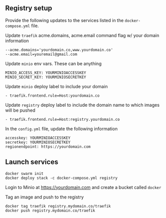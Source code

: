 ## Registry setup
Provide the following updates to the services listed in the `docker-compose.yml`
file.


Update `traefik` acme.domains, acme.email command flag w/ your domain information
```
--acme.domains='yourdomain.co,www.yourdomain.co'
--acme.email=youremail@gmail.com
```

Update `minio` env vars. These can be anything
```
MINIO_ACCESS_KEY: YOURMINIOACCESSKEY
MINIO_SECRET_KEY: YOURMINIOSECRETKEY
```

Update `minio` deploy label to include your domain
```
- traefik.frontend.rule=Host:yourdomain.co
```

Update `registry` deploy label to include the domain name to which images
will be pushed
```
- traefik.frontend.rule=Host:registry.yourdomain.co
```

In the `config.yml` file, update the following information
```
accesskey: YOURMINIOACCESSKEY
secretkey: YOURMINIOSECRETKEY
regionendpoint: https://yourdomain.com
```

## Launch services
```
docker swarm init
docker deploy stack -c docker-compose.yml registry
```

Login to Minio at https://yourdomain.com and create a bucket called `docker`

Tag an image and push to the registry
```
docker tag traefik registry.mydomain.co/traefik
docker push registry.mydomain.co/traefik
```
